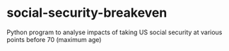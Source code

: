 # social-security-breakeven
Python program to analyse impacts of taking US social security at various points before 70 (maximum age)
